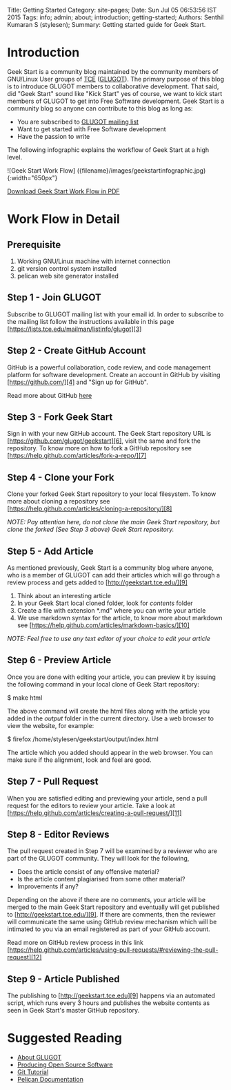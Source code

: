 Title: Getting Started
Category: site-pages;
Date: Sun Jul 05 06:53:56  IST 2015
Tags: info; admin; about; introduction; getting-started;
Authors: Senthil Kumaran S (stylesen);
Summary: Getting started guide for Geek Start.

Introduction
============
Geek Start is a community blog maintained by the community members of 
GNU/Linux User groups of [TCE][1] ([GLUGOT][2]). The primary purpose of this 
blog is to introduce GLUGOT members to collaborative development. That said,
did "Geek Start" sound like "Kick Start" yes of course, we want to kick start
members of GLUGOT to get into Free Software development. Geek Start is a
community blog so anyone can contribute to this blog as long as:

  + You are subscribed to [GLUGOT mailing list][3]
  + Want to get started with Free Software development
  + Have the passion to write

The following infographic explains the workflow of Geek Start at a high level.

![Geek Start Work Flow] ({filename}/images/geekstartinfographic.jpg){:width="650px"}

[Download Geek Start Work Flow in PDF]({filename}/pdfs/geekstartinfographic.pdf)

Work Flow in Detail
===================
Prerequisite
------------

 1. Working GNU/Linux machine with internet connection
 2. git version control system installed
 3. pelican web site generator installed

Step 1 - Join GLUGOT
--------------------
Subscribe to GLUGOT mailing list with your email id. In order to subscribe to
the mailing list follow the instructions available in this page [https://lists.tce.edu/mailman/listinfo/glugot][3]

Step 2 - Create GitHub Account
------------------------------
GitHub is a powerful collaboration, code review, and code management platform
for software development. Create an account in GitHub by visiting
[https://github.com/][4] and "Sign up for GitHub".

Read more about GitHub [here][5]

Step 3 - Fork Geek Start
------------------------
Sign in with your new GitHub account. The Geek Start repository URL is
[https://github.com/glugot/geekstart][6], visit the same and fork the
repository. To know more on how to fork a GitHub repository see
[https://help.github.com/articles/fork-a-repo/][7]

Step 4 - Clone your Fork
------------------------
Clone your forked Geek Start repository to your local filesystem. To know more
about cloning a repository see
[https://help.github.com/articles/cloning-a-repository/][8]

*NOTE: Pay attention here, do not clone the main Geek Start repository, but clone the forked (See Step 3 above) Geek Start repository.*

Step 5 - Add Article
--------------------
As mentioned previously, Geek Start is a community blog where anyone, who is a
member of GLUGOT can add their articles which will go through a review process
and gets added to [http://geekstart.tce.edu/][9]

 1. Think about an interesting article
 2. In your Geek Start local cloned folder, look for *contents* folder
 3. Create a file with extension *.md" where you can write your article
 4. We use markdown syntax for the article, to know more about markdown see 
    [https://help.github.com/articles/markdown-basics/][10]

*NOTE: Feel free to use any text editor of your choice to edit your article*

Step 6 - Preview Article
------------------------
Once you are done with editing your article, you can preview it by issuing the 
following command in your local clone of Geek Start repository:

  $ make html

The above command will create the html files along with the article you added 
in the *output* folder in the current directory. Use a web browser to view the 
website, for example:

 $ firefox /home/stylesen/geekstart/output/index.html

The article which you added should appear in the web browser. You can make 
sure if the alignment, look and feel are good.

Step 7 - Pull Request
---------------------
When you are satisfied editing and previewing your article, send a pull 
request for the editors to review your article. Take a look at 
[https://help.github.com/articles/creating-a-pull-request/][11]

Step 8 - Editor Reviews
-----------------------
The pull request created in Step 7 will be examined by a reviewer who are part 
of the GLUGOT community. They will look for the following,

 * Does the article consist of any offensive material?
 * Is the article content plagiarised from some other material?
 * Improvements if any?

Depending on the above if there are no comments, your article will be merged 
to the main Geek Start repository and eventually will get published to 
[http://geekstart.tce.edu/][9]. If there are comments, then the reviewer will 
communicate the same using GitHub review mechanism which will be intimated to 
you via an email registered as part of your GitHub account.

Read more on GitHub review process in this link [https://help.github.com/articles/using-pull-requests/#reviewing-the-pull-request][12]

Step 9 - Article Published
--------------------------
The publishing to [http://geekstart.tce.edu][9] happens via an automated 
script, which runs every 3 hours and publishes the website contents as seen in 
Geek Start's master GitHub repository.

Suggested Reading
=================
 * [About GLUGOT][2]
 * [Producing Open Source Software][13]
 * [Git Tutorial][14]
 * [Pelican Documentation][15]

[1]: http://www.tce.edu/
[2]: http://glugot.tce.edu/
[3]: https://lists.tce.edu/listinfo/glugot/
[4]: https://github.com/
[5]: https://github.com/about/
[6]: https://github.com/glugot/geekstart/
[7]: https://help.github.com/articles/fork-a-repo/
[8]: https://help.github.com/articles/cloning-a-repository/
[9]: http://geekstart.tce.edu/
[10]: https://help.github.com/articles/markdown-basics/
[11]: https://help.github.com/articles/creating-a-pull-request/
[12]: https://help.github.com/articles/using-pull-requests/#reviewing-the-pull-request
[13]: http://producingoss.com/
[14]: https://git-scm.com/docs/gittutorial/
[15]: http://docs.getpelican.com/en/3.6.0/
